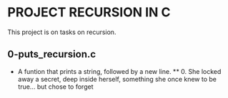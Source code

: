# PROJECT RECURSION IN C
This project is on tasks on recursion.
## 0-puts_recursion.c
* A funtion that prints a string, followed by a new line.
** 0. She locked away a secret, deep inside herself, something she once knew to be true... but chose to forget
